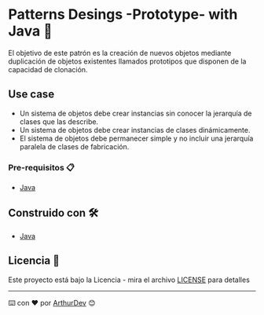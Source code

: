 # Patterns Desings -Prototype- with Java 🚀

El objetivo de este patrón es la creación de nuevos objetos mediante duplicación de objetos existentes llamados prototipos que disponen de la capacidad de clonación.

## Use case

* Un sistema de objetos debe crear instancias sin conocer la jerarquía de clases
que las describe.
* Un sistema de objetos debe crear instancias de clases dinámicamente.
* El sistema de objetos debe permanecer simple y no incluir una jerarquía paralela de clases de fabricación.

### Pre-requisitos 📋

* [Java](https://www.java.com/es/download/) 

## Construido con 🛠️

* [Java](https://www.java.com/es/download/)

## Licencia 📄

Este proyecto está bajo la Licencia - mira el archivo [LICENSE](LICENSE) para detalles

---
⌨️ con ❤️ por [ArthurDev](https://github.com/ArthurQR98) 😊
